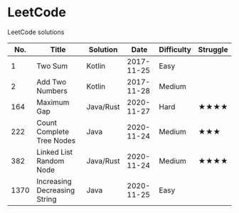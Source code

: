 # LeetCode
LeetCode solutions

|No. |Title|Solution|Date|Difficulty|Struggle|
|----|-----|--------|----|----------|--------|
|   1|Two Sum|Kotlin|2017-11-25|Easy||
|   2|Add Two Numbers|Kotlin|2017-11-28|Medium||
| 164|Maximum Gap|Java/Rust|2020-11-27|Hard|★★★★|
| 222|Count Complete Tree Nodes|Java|2020-11-24|Medium|★★★|
| 382|Linked List Random Node|Java/Rust|2020-11-24|Medium|★★★★|
|1370|Increasing Decreasing String|Java|2020-11-25|Easy||

